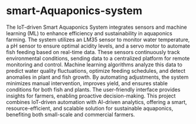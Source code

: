 # smart-Aquaponics-system
The IoT-driven Smart Aquaponics System integrates sensors and machine learning (ML) to enhance efficiency and sustainability in aquaponics farming. The system utilizes an LM35 sensor to monitor water temperature, a pH sensor to ensure optimal acidity levels, and a servo motor to automate fish feeding based on real-time data. These sensors continuously track environmental conditions, sending data to a centralized platform for remote monitoring and control. Machine learning algorithms analyze this data to predict water quality fluctuations, optimize feeding schedules, and detect anomalies in plant and fish growth. By automating adjustments, the system minimizes manual intervention, improves yield, and ensures stable conditions for both fish and plants. The user-friendly interface provides insights for farmers, enabling proactive decision-making. This project combines IoT-driven automation with AI-driven analytics, offering a smart, resource-efficient, and scalable solution for sustainable aquaponics, benefiting both small-scale and commercial farmers.
